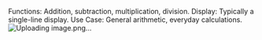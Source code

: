 Functions: Addition, subtraction, multiplication, division.
Display: Typically a single-line display.
Use Case: General arithmetic, everyday calculations.
![Uploading image.png…]()



